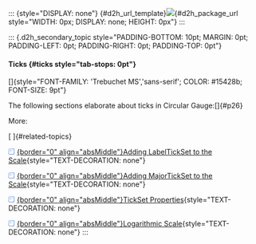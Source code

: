 ::: {style="DISPLAY: none"}
[](ms-xhelp:///?Id=d2h_url_template){#d2h_url_template}![](!package_url!){#d2h_package_url style="WIDTH: 0px; DISPLAY: none; HEIGHT: 0px"}
:::

::: {.d2h_secondary_topic style="PADDING-BOTTOM: 10pt; MARGIN: 0pt; PADDING-LEFT: 0pt; PADDING-RIGHT: 0pt; PADDING-TOP: 0pt"}
#### Ticks {#ticks style="tab-stops: 0pt"}

[]{style="FONT-FAMILY: 'Trebuchet MS','sans-serif'; COLOR: #15428b; FONT-SIZE: 9pt"} 

The following sections elaborate about ticks in Circular Gauge:[]{#p26}

More:

[ ]{#related-topics}

[![](button.gif){border="0" align="absMiddle"}Adding LabelTickSet to the Scale](ms-xhelp:///?Id=9207f863-25c3-40ce-bafb-3c5941f756e4){style="TEXT-DECORATION: none"}

[![](button.gif){border="0" align="absMiddle"}Adding MajorTickSet to the Scale](ms-xhelp:///?Id=5db96064-8587-41e1-b5a8-0c2dd4a16664){style="TEXT-DECORATION: none"}

[![](button.gif){border="0" align="absMiddle"}TickSet Properties](ms-xhelp:///?Id=e2d5bfe4-36d5-4193-af7a-30a135d469b5){style="TEXT-DECORATION: none"}

[![](button.gif){border="0" align="absMiddle"}Logarithmic Scale](ms-xhelp:///?Id=795f09e5-f810-490d-9081-d2df2158b9d6){style="TEXT-DECORATION: none"}
:::
